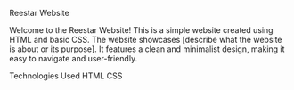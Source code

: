Reestar Website

Welcome to the Reestar Website! This is a simple website created using HTML and basic CSS. 
The website showcases [describe what the website is about or its purpose]. 
It features a clean and minimalist design, making it easy to navigate and user-friendly.

Technologies Used
HTML
CSS
